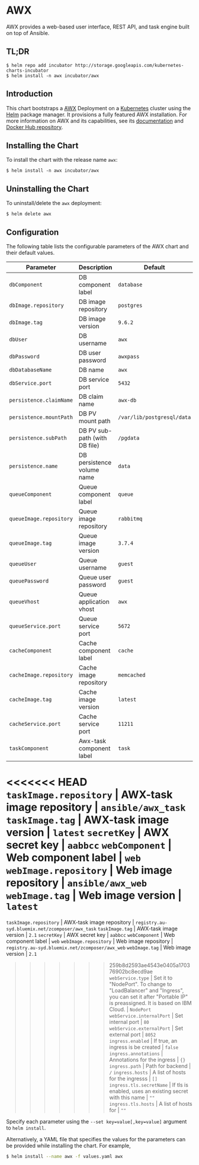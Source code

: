 # AWX

AWX provides a web-based user interface, REST API, and task engine built on top of Ansible.


## TL;DR

```console
$ helm repo add incubator http://storage.googleapis.com/kubernetes-charts-incubator
$ helm install -n awx incubator/awx
```


## Introduction

This chart bootstraps a [AWX](https://github.com/ansible/awx) Deployment on a [Kubernetes](https://kubernetes.io) cluster
using the [Helm](https://helm.sh) package manager. It provisions a fully featured AWX installation.
For more information on AWX and its capabilities, see its [documentation](https://docs.ansible.com/ansible-tower/index.html) and [Docker Hub repository](https://hub.docker.com/u/ansible/).


## Installing the Chart

To install the chart with the release name `awx`:

```console
$ helm install -n awx incubator/awx
```


## Uninstalling the Chart

To uninstall/delete the `awx` deployment:

```console
$ helm delete awx
```


## Configuration

The following table lists the configurable parameters of the AWX chart and their default values.

Parameter | Description | Default
--- | --- | ---
`dbComponent` | DB component label | `database`
`dbImage.repository` | DB image repository | `postgres`
`dbImage.tag` | DB image version | `9.6.2`
`dbUser` | DB username | `awx`
`dbPassword` | DB user password | `awxpass`
`dbDatabaseName` | DB name | `awx`
`dbService.port` | DB service port | `5432`
`persistence.claimName` | DB claim name | `awx-db`
`persistence.mountPath` | DB PV mount path | `/var/lib/postgresql/data`
`persistence.subPath` | DB PV sub-path (with DB file) | `/pgdata`
`persistence.name` | DB persistence volume name | `data`
`queueComponent` | Queue component label | `queue`
`queueImage.repository` | Queue image repository | `rabbitmq`
`queueImage.tag` | Queue image version | `3.7.4`
`queueUser` | Queue username | `guest`
`queuePassword` | Queue user password | `guest`
`queueVhost` | Queue application vhost | `awx`
`queueService.port` | Queue service port | `5672`
`cacheComponent` | Cache component label | `cache`
`cacheImage.repository` | Cache image repository | `memcached`
`cacheImage.tag` | Cache image version | `latest`
`cacheService.port` | Cache service port | `11211`
`taskComponent` | Awx-task component label | `task`
<<<<<<< HEAD
`taskImage.repository` | AWX-task image repository | `ansible/awx_task`
`taskImage.tag` | AWX-task image version | `latest`
`secretKey` | AWX secret key | `aabbcc`
`webComponent` | Web component label | `web`
`webImage.repository` | Web image repository | `ansible/awx_web`
`webImage.tag` | Web image version | `latest`
=======
`taskImage.repository` | AWX-task image repository | `registry.au-syd.bluemix.net/zcomposer/awx_task`
`taskImage.tag` | AWX-task image version | `2.1`
`secretKey` | AWX secret key | `aabbcc`
`webComponent` | Web component label | `web`
`webImage.repository` | Web image repository | `registry.au-syd.bluemix.net/zcomposer/awx_web`
`webImage.tag` | Web image version | `2.1`
>>>>>>> 259b8d2593ae4543e0405a170376902bc8ecd9ae
`webService.type` | Set it to "NodePort". To change to "LoadBalancer" and "Ingress", you can set it after "Portable IP" is preassigned. It is based on IBM Cloud. | `NodePort`
`webService.internalPort` | Set internal port | `80`
`webService.externalPort` | Set external port | `8052`
`ingress.enabled` | If true, an ingress is be created | `false`
`ingress.annotations` | Annotations for the ingress | `{}`
`ingress.path` | Path for backend | `/`
`ingress.hosts` | A list of hosts for the ingresss | `[]`
`ingress.tls.secretName` | If tls is enabled, uses an existing secret with this name | `""`
`ingress.tls.hosts` | A list of hosts for   | `""`


Specify each parameter using the `--set key=value[,key=value]` argument to `helm install`.

Alternatively, a YAML file that specifies the values for the parameters can be provided while installing the chart. For example,

```bash
$ helm install --name awx -f values.yaml awx
```